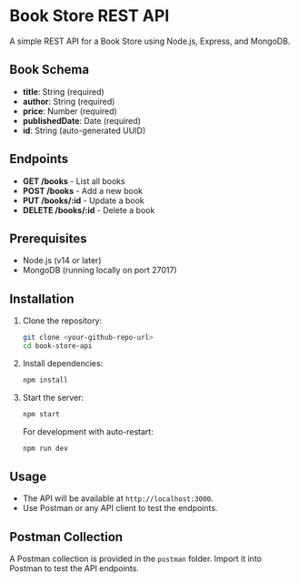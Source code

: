 # Book Store REST API

A simple REST API for a Book Store using Node.js, Express, and MongoDB.

## Book Schema
- **title**: String (required)
- **author**: String (required)
- **price**: Number (required)
- **publishedDate**: Date (required)
- **id**: String (auto-generated UUID)

## Endpoints
- **GET /books** - List all books
- **POST /books** - Add a new book
- **PUT /books/:id** - Update a book
- **DELETE /books/:id** - Delete a book

## Prerequisites
- Node.js (v14 or later)
- MongoDB (running locally on port 27017)

## Installation
1. Clone the repository:
   ```bash
   git clone <your-github-repo-url>
   cd book-store-api
   ```
2. Install dependencies:
   ```bash
   npm install
   ```
3. Start the server:
   ```bash
   npm start
   ```
   For development with auto-restart:
   ```bash
   npm run dev
   ```

## Usage
- The API will be available at `http://localhost:3000`.
- Use Postman or any API client to test the endpoints.

## Postman Collection
A Postman collection is provided in the `postman` folder. Import it into Postman to test the API endpoints.

